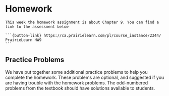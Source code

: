 # Homework

````{card}
This week the homework assignment is about Chapter 9. You can find a link to the assessment below

```{button-link} https://ca.prairielearn.com/pl/course_instance/2344/
PrairieLearn HW9
```
````

## Practice Problems

We have put together some additional practice problems to help you complete the homework.
These problems are optional, and suggested if you are having trouble with the homework problems.
The odd-numbered problems from the textbook should have solutions available to students.
